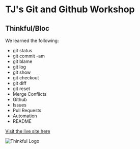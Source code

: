 # TJ's Git and Github Workshop
## Thinkful/Bloc

We learned the following:
- git status
- git commit -am
- git blame
- git log
- git show
- git checkout
- git diff
- git reset
- Merge Conflicts
- Github
- Issues
- Pull Requests
- Automation
- README

[Visit the live site here](https://tjstalcup.github.io/git-feb-28-2019/)

![Thinkful Logo](https://tf-assets-prod.s3.amazonaws.com/splash/press/thinkful_logo_black.png)